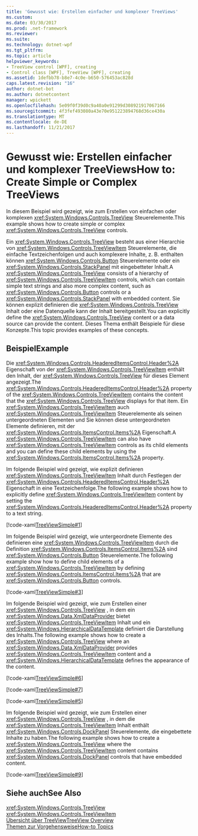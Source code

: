 ```yaml
---
title: 'Gewusst wie: Erstellen einfacher und komplexer TreeViews'
ms.custom: 
ms.date: 03/30/2017
ms.prod: .net-framework
ms.reviewer: 
ms.suite: 
ms.technology: dotnet-wpf
ms.tgt_pltfrm: 
ms.topic: article
helpviewer_keywords:
- TreeView control [WPF], creating
- Control class [WPF], TreeView [WPF], creating
ms.assetid: 1defbb78-b8e7-4c0e-b650-576453ac828d
caps.latest.revision: "16"
author: dotnet-bot
ms.author: dotnetcontent
manager: wpickett
ms.openlocfilehash: 5e09f0f39d0c9a40a0e91299d308921917067166
ms.sourcegitcommit: 4f3fef493080a43e70e951223894768d36ce430a
ms.translationtype: MT
ms.contentlocale: de-DE
ms.lasthandoff: 11/21/2017
---
```

# <a name="how-to-create-simple-or-complex-treeviews"></a><span data-ttu-id="8f460-102">Gewusst wie: Erstellen einfacher und komplexer TreeViews</span><span class="sxs-lookup"><span data-stu-id="8f460-102">How to: Create Simple or Complex TreeViews</span></span>
<span data-ttu-id="8f460-103">In diesem Beispiel wird gezeigt, wie zum Erstellen von einfachen oder komplexen <xref:System.Windows.Controls.TreeView> Steuerelemente.</span><span class="sxs-lookup"><span data-stu-id="8f460-103">This example shows how to create simple or complex <xref:System.Windows.Controls.TreeView> controls.</span></span>  
  
 <span data-ttu-id="8f460-104">Ein <xref:System.Windows.Controls.TreeView> besteht aus einer Hierarchie von <xref:System.Windows.Controls.TreeViewItem> Steuerelemente, die einfache Textzeichenfolgen und auch komplexere Inhalte, z. B. enthalten können <xref:System.Windows.Controls.Button> Steuerelemente oder ein <xref:System.Windows.Controls.StackPanel> mit eingebetteter Inhalt.</span><span class="sxs-lookup"><span data-stu-id="8f460-104">A <xref:System.Windows.Controls.TreeView> consists of a hierarchy of <xref:System.Windows.Controls.TreeViewItem> controls, which can contain simple text strings and also more complex content, such as <xref:System.Windows.Controls.Button> controls or a <xref:System.Windows.Controls.StackPanel> with embedded content.</span></span> <span data-ttu-id="8f460-105">Sie können explizit definieren die <xref:System.Windows.Controls.TreeView> Inhalt oder eine Datenquelle kann der Inhalt bereitgestellt.</span><span class="sxs-lookup"><span data-stu-id="8f460-105">You can explicitly define the <xref:System.Windows.Controls.TreeView> content or a data source can provide the content.</span></span> <span data-ttu-id="8f460-106">Dieses Thema enthält Beispiele für diese Konzepte.</span><span class="sxs-lookup"><span data-stu-id="8f460-106">This topic provides examples of these concepts.</span></span>  
  
## <a name="example"></a><span data-ttu-id="8f460-107">Beispiel</span><span class="sxs-lookup"><span data-stu-id="8f460-107">Example</span></span>  
 <span data-ttu-id="8f460-108">Die <xref:System.Windows.Controls.HeaderedItemsControl.Header%2A> Eigenschaft von der <xref:System.Windows.Controls.TreeViewItem> enthält den Inhalt, der <xref:System.Windows.Controls.TreeView> für dieses Element angezeigt.</span><span class="sxs-lookup"><span data-stu-id="8f460-108">The <xref:System.Windows.Controls.HeaderedItemsControl.Header%2A> property of the <xref:System.Windows.Controls.TreeViewItem> contains the content that the <xref:System.Windows.Controls.TreeView> displays for that item.</span></span> <span data-ttu-id="8f460-109">Ein <xref:System.Windows.Controls.TreeViewItem> auch <xref:System.Windows.Controls.TreeViewItem> Steuerelemente als seinen untergeordneten Elementen und Sie können diese untergeordneten Elemente definieren, mit der <xref:System.Windows.Controls.ItemsControl.Items%2A> Eigenschaft.</span><span class="sxs-lookup"><span data-stu-id="8f460-109">A <xref:System.Windows.Controls.TreeViewItem> can also have <xref:System.Windows.Controls.TreeViewItem> controls as its child elements and you can define these child elements by using the <xref:System.Windows.Controls.ItemsControl.Items%2A> property.</span></span>  
  
 <span data-ttu-id="8f460-110">Im folgende Beispiel wird gezeigt, wie explizit definieren <xref:System.Windows.Controls.TreeViewItem> Inhalt durch Festlegen der <xref:System.Windows.Controls.HeaderedItemsControl.Header%2A> Eigenschaft in eine Textzeichenfolge.</span><span class="sxs-lookup"><span data-stu-id="8f460-110">The following example shows how to explicitly define <xref:System.Windows.Controls.TreeViewItem> content by setting the <xref:System.Windows.Controls.HeaderedItemsControl.Header%2A> property to a text string.</span></span>  
  
 [!code-xaml[TreeViewSimple#1](../../../../samples/snippets/csharp/VS_Snippets_Wpf/TreeViewSimple/CS/Window1.xaml#1)]  
  
 <span data-ttu-id="8f460-111">Im folgende Beispiel wird gezeigt, wie untergeordnete Elemente des definieren eine <xref:System.Windows.Controls.TreeViewItem> durch die Definition <xref:System.Windows.Controls.ItemsControl.Items%2A> sind <xref:System.Windows.Controls.Button> Steuerelemente.</span><span class="sxs-lookup"><span data-stu-id="8f460-111">The following example show how to define child elements of a <xref:System.Windows.Controls.TreeViewItem> by defining <xref:System.Windows.Controls.ItemsControl.Items%2A> that are <xref:System.Windows.Controls.Button> controls.</span></span>  
  
 [!code-xaml[TreeViewSimple#3](../../../../samples/snippets/csharp/VS_Snippets_Wpf/TreeViewSimple/CS/Window1.xaml#3)]  
  
 <span data-ttu-id="8f460-112">Im folgende Beispiel wird gezeigt, wie zum Erstellen einer <xref:System.Windows.Controls.TreeView> , in dem ein <xref:System.Windows.Data.XmlDataProvider> bietet <xref:System.Windows.Controls.TreeViewItem> Inhalt und ein <xref:System.Windows.HierarchicalDataTemplate> definiert die Darstellung des Inhalts.</span><span class="sxs-lookup"><span data-stu-id="8f460-112">The following example shows how to create a <xref:System.Windows.Controls.TreeView> where an <xref:System.Windows.Data.XmlDataProvider> provides <xref:System.Windows.Controls.TreeViewItem> content and a <xref:System.Windows.HierarchicalDataTemplate> defines the appearance of the content.</span></span>  
  
 [!code-xaml[TreeViewSimple#6](../../../../samples/snippets/csharp/VS_Snippets_Wpf/TreeViewSimple/CS/Window1.xaml#6)]  
  
 [!code-xaml[TreeViewSimple#7](../../../../samples/snippets/csharp/VS_Snippets_Wpf/TreeViewSimple/CS/Window1.xaml#7)]  
  
 [!code-xaml[TreeViewSimple#5](../../../../samples/snippets/csharp/VS_Snippets_Wpf/TreeViewSimple/CS/Window1.xaml#5)]  
  
 <span data-ttu-id="8f460-113">Im folgende Beispiel wird gezeigt, wie zum Erstellen einer <xref:System.Windows.Controls.TreeView> , in dem die <xref:System.Windows.Controls.TreeViewItem> Inhalt enthält <xref:System.Windows.Controls.DockPanel> Steuerelemente, die eingebettete Inhalte zu haben.</span><span class="sxs-lookup"><span data-stu-id="8f460-113">The following example shows how to create a <xref:System.Windows.Controls.TreeView> where the <xref:System.Windows.Controls.TreeViewItem> content contains <xref:System.Windows.Controls.DockPanel> controls that have embedded content.</span></span>  
  
 [!code-xaml[TreeViewSimple#9](../../../../samples/snippets/csharp/VS_Snippets_Wpf/TreeViewSimple/CS/Window1.xaml#9)]  
  
## <a name="see-also"></a><span data-ttu-id="8f460-114">Siehe auch</span><span class="sxs-lookup"><span data-stu-id="8f460-114">See Also</span></span>  
 <xref:System.Windows.Controls.TreeView>  
 <xref:System.Windows.Controls.TreeViewItem>  
 [<span data-ttu-id="8f460-115">Übersicht über TreeView</span><span class="sxs-lookup"><span data-stu-id="8f460-115">TreeView Overview</span></span>](../../../../docs/framework/wpf/controls/treeview-overview.md)  
 [<span data-ttu-id="8f460-116">Themen zur Vorgehensweise</span><span class="sxs-lookup"><span data-stu-id="8f460-116">How-to Topics</span></span>](../../../../docs/framework/wpf/controls/treeview-how-to-topics.md)
